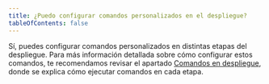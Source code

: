 ```yaml
---
title: ¿Puedo configurar comandos personalizados en el despliegue?
tableOfContents: false
---
```


Sí, puedes configurar comandos personalizados en distintas etapas del despliegue. Para más información detallada sobre cómo configurar estos comandos, te recomendamos revisar el apartado [Comandos en despliegue](https://docs.syndeno.cloud/how-to/pasos-para-levantar-app/ejecutar-cmds-despliegue), donde se explica cómo ejecutar comandos en cada etapa.